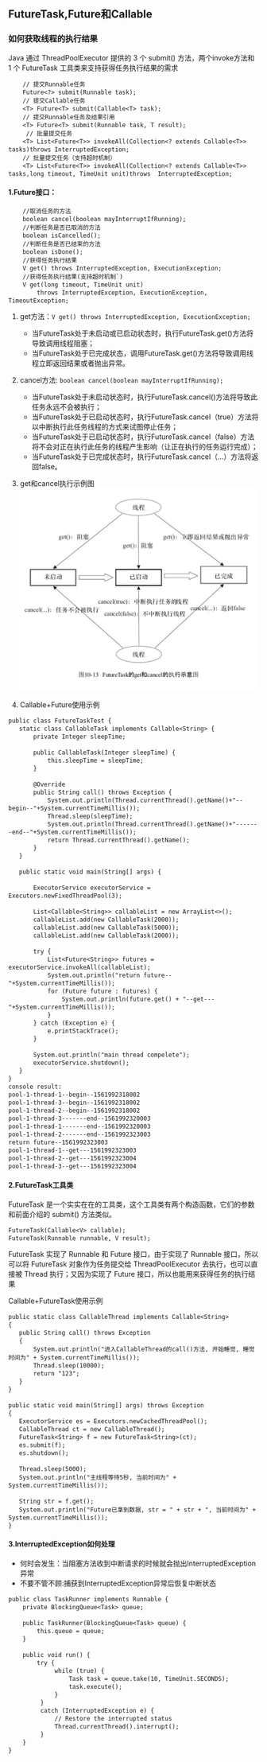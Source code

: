 ## FutureTask,Future和Callable


### 如何获取线程的执行结果
Java 通过 ThreadPoolExecutor 提供的 3 个 submit() 方法，两个invoke方法和 1 个 FutureTask 工具类来支持获得任务执行结果的需求
```
    // 提交Runnable任务
    Future<?> submit(Runnable task);
    // 提交Callable任务
    <T> Future<T> submit(Callable<T> task);
    // 提交Runnable任务及结果引用  
    <T> Future<T> submit(Runnable task, T result);
     // 批量提交任务
    <T> List<Future<T>> invokeAll(Collection<? extends Callable<T>> tasks)throws InterruptedException;
    // 批量提交任务（支持超时机制）
    <T> List<Future<T>> invokeAll(Collection<? extends Callable<T>> tasks,long timeout, TimeUnit unit)throws  InterruptedException;
```

#### 1.Future接口：
```
    //取消任务的方法
    boolean cancel(boolean mayInterruptIfRunning);
    //判断任务是否已取消的方法
    boolean isCancelled();
    //判断任务是否已结束的方法
    boolean isDone();
    //获得任务执行结果
    V get() throws InterruptedException, ExecutionException;
    //获得任务执行结果(支持超时机制`)
    V get(long timeout, TimeUnit unit)
        throws InterruptedException, ExecutionException, TimeoutException;
```
1. get方法：`V get() throws InterruptedException, ExecutionException;`
    - 当FutureTask处于未启动或已启动状态时，执行FutureTask.get()方法将导致调用线程阻塞；
    -  当FutureTask处于已完成状态，调用FutureTask.get()方法将导致调用线程立即返回结果或者抛出异常。
 2. cancel方法: `boolean cancel(boolean mayInterruptIfRunning);`
    - 当FutureTask处于未启动状态时，执行FutureTask.cancel()方法将导致此任务永远不会被执行；
    - 当FutureTask处于已启动状态时，执行FutureTask.cancel（true）方法将以中断执行此任务线程的方式来试图停止任务；
    - 当FutureTask处于已启动状态时，执行FutureTask.cancel（false）方法将不会对正在执行此任务的线程产生影响（让正在执行的任务运行完成）；
    - 当FutureTask处于已完成状态时，执行FutureTask.cancel（…）方法将返回false。
3. get和cancel执行示例图
![FutureTask的get和cancel的执行示意图](/pic/java/FutureTask_1.png)

4. Callable+Future使用示例
 ```
 public class FutureTaskTest {
    static class CallableTask implements Callable<String> {
        private Integer sleepTime;

        public CallableTask(Integer sleepTime) {
            this.sleepTime = sleepTime;
        }

        @Override
        public String call() throws Exception {
            System.out.println(Thread.currentThread().getName()+"--begin--"+System.currentTimeMillis());
            Thread.sleep(sleepTime);
            System.out.println(Thread.currentThread().getName()+"-------end--"+System.currentTimeMillis());
            return Thread.currentThread().getName();
        }
    }

    public static void main(String[] args) {

        ExecutorService executorService = Executors.newFixedThreadPool(3);

        List<Callable<String>> callableList = new ArrayList<>();
        callableList.add(new CallableTask(2000));
        callableList.add(new CallableTask(5000));
        callableList.add(new CallableTask(2000));

        try {
            List<Future<String>> futures = executorService.invokeAll(callableList);
            System.out.println("return future--"+System.currentTimeMillis());
            for (Future future : futures) {
                System.out.println(future.get() + "--get---"+System.currentTimeMillis());
            }
        } catch (Exception e) {
            e.printStackTrace();
        }

        System.out.println("main thread compelete");
        executorService.shutdown();
    }
}
console result:
pool-1-thread-1--begin--1561992318002
pool-1-thread-3--begin--1561992318002
pool-1-thread-2--begin--1561992318002
pool-1-thread-3-------end--1561992320003
pool-1-thread-1-------end--1561992320003
pool-1-thread-2-------end--1561992323003
return future--1561992323003
pool-1-thread-1--get---1561992323003
pool-1-thread-2--get---1561992323004
pool-1-thread-3--get---1561992323004
 ```


#### 2.FutureTask工具类
FutureTask 是一个实实在在的工具类，这个工具类有两个构造函数，它们的参数和前面介绍的 submit() 方法类似。
```
FutureTask(Callable<V> callable);
FutureTask(Runnable runnable, V result);
```
FutureTask 实现了 Runnable 和 Future 接口，由于实现了 Runnable 接口，所以可以将 FutureTask 对象作为任务提交给 ThreadPoolExecutor 去执行，也可以直接被 Thread 执行；又因为实现了 Future 接口，所以也能用来获得任务的执行结果

 Callable+FutureTask使用示例
 ```
public static class CallableThread implements Callable<String>
{
    public String call() throws Exception
    {
        System.out.println("进入CallableThread的call()方法, 开始睡觉, 睡觉时间为" + System.currentTimeMillis());
        Thread.sleep(10000);
        return "123";
    }
}
    
public static void main(String[] args) throws Exception
{
    ExecutorService es = Executors.newCachedThreadPool();
    CallableThread ct = new CallableThread();
    FutureTask<String> f = new FutureTask<String>(ct);
    es.submit(f);
    es.shutdown();
        
    Thread.sleep(5000);
    System.out.println("主线程等待5秒, 当前时间为" + System.currentTimeMillis());
        
    String str = f.get();
    System.out.println("Future已拿到数据, str = " + str + ", 当前时间为" + System.currentTimeMillis());
}
 ```
 
 #### 3.InterruptedException如何处理
- 何时会发生：当阻塞方法收到中断请求的时候就会抛出InterruptedException异常
- 不要不管不顾:捕获到InterruptedException异常后恢复中断状态
```
public class TaskRunner implements Runnable {
    private BlockingQueue<Task> queue;
 
    public TaskRunner(BlockingQueue<Task> queue) { 
        this.queue = queue; 
    }
 
    public void run() { 
        try {
             while (true) {
                 Task task = queue.take(10, TimeUnit.SECONDS);
                 task.execute();
             }
         }
         catch (InterruptedException e) { 
             // Restore the interrupted status
             Thread.currentThread().interrupt();
         }
    }
}

```


 
